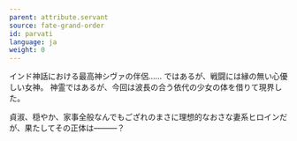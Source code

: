 ```yaml
---
parent: attribute.servant
source: fate-grand-order
id: parvati
language: ja
weight: 0
---
```


インド神話における最高神シヴァの伴侶……
ではあるが、戦闘には縁の無い心優しい女神。
神霊ではあるが、今回は波長の合う依代の少女の体を借りて現界した。

貞淑、穏やか、家事全般なんでもござれのまさに理想的なおさな妻系ヒロインだが、果たしてその正体は―――？

